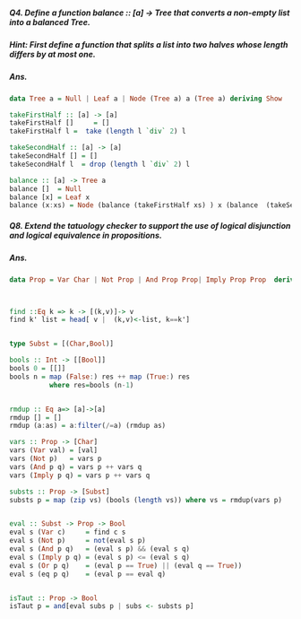 ##### Q4. Define a function balance :: [a] -> Tree that converts a non-empty list into a balanced Tree. 

##### Hint: First define a function that splits a list into two halves whose length differs by at most one.

##### Ans.

```haskell
data Tree a = Null | Leaf a | Node (Tree a) a (Tree a) deriving Show  

takeFirstHalf :: [a] -> [a]
takeFirstHalf []     = []
takeFirstHalf l =  take (length l `div` 2) l 

takeSecondHalf :: [a] -> [a]
takeSecondHalf [] = []
takeSecondHalf l  = drop (length l `div` 2) l

balance :: [a] -> Tree a
balance []  = Null 
balance [x] = Leaf x
balance (x:xs) = Node (balance (takeFirstHalf xs) ) x (balance  (takeSecondHalf xs)) 
```


##### Q8. Extend the tatuology checker to support the use of logical disjunction and logical equivalence in propositions.

##### Ans.

```haskell
data Prop = Var Char | Not Prop | And Prop Prop| Imply Prop Prop  deriving Show



find ::Eq k => k -> [(k,v)]-> v
find k' list = head[ v |  (k,v)<-list, k==k']


type Subst = [(Char,Bool)]

bools :: Int -> [[Bool]]
bools 0 = [[]]
bools n = map (False:) res ++ map (True:) res
          where res=bools (n-1)


rmdup :: Eq a=> [a]->[a]
rmdup [] = []
rmdup (a:as) = a:filter(/=a) (rmdup as)

vars :: Prop -> [Char]
vars (Var val) = [val]
vars (Not p)   = vars p
vars (And p q) = vars p ++ vars q
vars (Imply p q) = vars p ++ vars q

substs :: Prop -> [Subst]
substs p = map (zip vs) (bools (length vs)) where vs = rmdup(vars p)


eval :: Subst -> Prop -> Bool
eval s (Var c)     = find c s  
eval s (Not p)     = not(eval s p) 
eval s (And p q)   = (eval s p) && (eval s q)
eval s (Imply p q) = (eval s p) <= (eval s q)
eval s (Or p q)    = (eval p == True) || (eval q == True))
eval s (eq p q)    = (eval p == eval q)


isTaut :: Prop -> Bool
isTaut p = and[eval subs p | subs <- substs p]

```